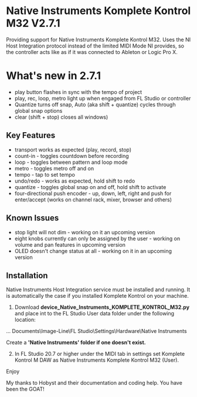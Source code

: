 # Native Instruments Komplete Kontrol M32 V2.7.1

Providing support for Native Instruments Komplete Kontrol M32. Uses the NI Host Integration protocol instead of the limited MIDI Mode NI provides, so the controller acts like as if it was connected to Ableton or Logic Pro X.

# What's new in 2.7.1

* play button flashes in sync with the tempo of project
* play, rec, loop, metro light up when engaged from FL Studio or controller
* Quantize turns off snap, Auto (aka shift + quantize) cycles through global snap options
* clear (shift + stop) closes all windows)

## Key Features

* transport works as expected (play, record, stop)
* count-in - toggles countdown before recording
* loop - toggles between pattern and loop mode
* metro - toggles metro off and on
* tempo - tap to set tempo
* undo/redo - works as expected, hold shift to redo
* quantize - toggles global snap on and off, hold shift to activate
* four-directional push encoder - up, down, left, right and push for enter/accept (works on channel rack, mixer, browser and others)

## Known Issues
* stop light will not dim - working on it an upcoming version
* eight knobs currently can only be assigned by the user -  working on volume and pan features in upcoming version
* OLED doesn't change status at all - working on it in an upcoming version




## Installation

Native Instruments Host Integration service must be installed and running. It is automatically the case
if you installed Komplete Kontrol on your machine.

1. Download **device_Native_Instruments_KOMPLETE_KONTROL_M32.py** and place int to the FL Studio User data 
folder under the following location:

... Documents\Image-Line\FL Studio\Settings\Hardware\Native Instruments

Create a **'Native Instruments' folder if one doesn't exist.**

2. In FL Studio 20.7 or higher under the MIDI tab in settings set Komplete Kontrol M DAW as Native Instruments Komplete Kontrol M32 (User).

Enjoy

My thanks to Hobyst and their documentation and coding help. You have been the GOAT!


<div style="page-break-after: always; visibility: hidden"> 

</div>
